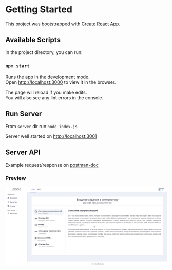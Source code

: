 # Getting Started

This project was bootstrapped with [Create React App](https://github.com/facebook/create-react-app).

## Available Scripts

In the project directory, you can run:

### `npm start`

Runs the app in the development mode.\
Open [http://localhost:3000](http://localhost:3000) to view it in the browser.

The page will reload if you make edits.\
You will also see any lint errors in the console.
## Run Server
From `server` dir run `node index.js`

Server well started on [http://localhost:3001](http://localhost:3001)
## Server API 
Example request/response on [postman-doc](https://documenter.getpostman.com/view/2773235/Tz5nby34#350e4ee3-d788-4c7c-998d-c654a6474b1f)

### Preview
![alt text](preview.jpg)
